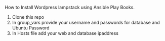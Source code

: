 How to Install Wordpress lampstack using Ansible Play Books.

1) Clone this repo
2) In group_vars provide your username and passwords for database and Ubuntu Password
3) In Hosts file add your web and database ipaddress
